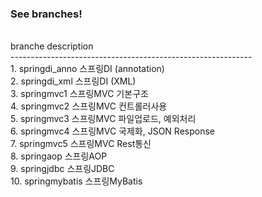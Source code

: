 <h3>See branches!</h3><br />
branche                description<br />
------------------------------------------------------------<br />
1. springdi_anno          스프링DI (annotation)<br />
2. springdi_xml           스프링DI (XML)<br />
3. springmvc1             스프링MVC 기본구조<br />
4. springmvc2             스프링MVC 컨트롤러사용<br />
5. springmvc3             스프링MVC 파일업로드, 예외처리<br />
6. springmvc4             스프링MVC 국제화, JSON Response<br />
7. springmvc5             스프링MVC Rest통신<br />
8. springaop              스프링AOP<br />
9. springjdbc             스프링JDBC<br />
10. springmybatis          스프링MyBatis<br />

